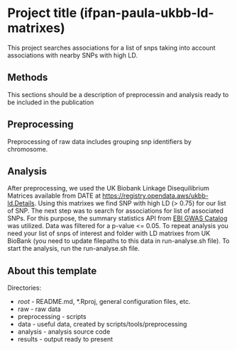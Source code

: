 # Project title (ifpan-paula-ukbb-ld-matrixes)

This project searches associations for a list of snps taking into account associations with nearby SNPs with high LD.  

## Methods
This sections should be a description of preprocessin and analysis ready to be included in the publication

## Preprocessing
Preprocessing of raw data includes grouping snp identifiers by chromosome.

## Analysis
After preprocessing, we used the UK Biobank Linkage Disequilibrium Matrices available from DATE at https://registry.opendata.aws/ukbb-ld.Details. Using this matrixes we find SNP with high LD (> 0.75) for our list of SNP. The next step was to search for associations for list of associated SNPs. For this purpose, the summary statistics API from [EBI GWAS Catalog](https://www.ebi.ac.uk/gwas/home) was utilized. Data was filtered for a p-value <= 0.05.
To repeat analysis you need your list of snps of interest and folder with LD matrixes from UK BioBank (you need to update filepaths to this data in run-analyse.sh file). To start the analysis, run the run-analyse.sh file.

## About this template
Directories:
- _root_ - README.md, *.Rproj, general configuration files, etc.
- raw - raw data
- preprocessing - scripts
- data - useful data, created by scripts/tools/preprocessing
- analysis - analysis source code
- results - output ready to present
